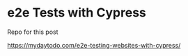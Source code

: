 # e2e Tests with Cypress

Repo for this post 

https://mydaytodo.com/e2e-testing-websites-with-cypress/
